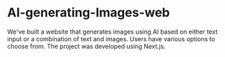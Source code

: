 # AI-generating-Images-web
We've built a website that generates images using AI based on either text input or a combination of text and images. Users have various options to choose from. The project was developed using Next.js.

